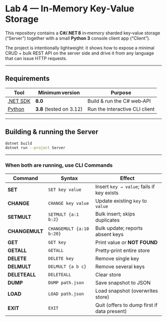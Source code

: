 # Lab 4 — In‑Memory Key‑Value Storage

This repository contains a **C#/.NET 8** in‑memory sharded key‑value storage (“Server”) together with a small **Python 3** console client app (“Client”).  

The project is intentionally lightweight: it shows how to expose a minimal CRUD + bulk REST API on the server side and drive it from any language that can issue HTTP requests.

---

## Requirements

| Tool | Minimum version | Purpose |
|------|-----------------|---------|
| [.NET SDK](https://visualstudio.microsoft.com/en/downloads/) | **8.0** | Build & run the C# web‑API |
| [Python](https://www.python.org/downloads/) | **3.8** (tested on 3.12) | Run the interactive CLI client |

---

## Building & running the **Server**

```bash
dotnet build
dotnet run --project Server
```
---

### When both are running, use CLI Commands

| Command | Syntax | Effect |
|---------|--------|--------|
| **SET** | `SET key value` | Insert `key → value`; fails if key exists |
| **CHANGE** | `CHANGE key value` | Update existing `key` to `value` |
| **SETMULT** | `SETMULT {a:1 b:2}` | Bulk insert; skips duplicates |
| **CHANGEMULT** | `CHANGEMULT {a:10 b:20}` | Bulk update; reports absent keys |
| **GET** | `GET key` | Print value or **NOT FOUND** |
| **GETALL** | `GETALL` | Pretty‑print entire store |
| **DELETE** | `DELETE key` | Remove single key |
| **DELMULT** | `DELMULT {a b c}` | Remove several keys |
| **DELETEALL** | `DELETEALL` | Clear store |
| **DUMP** | `DUMP path.json` | Save snapshot to JSON |
| **LOAD** | `LOAD path.json` | Load snapshot (overwrites store) |
| **EXIT** | `EXIT` | Quit (offers to dump first if data present) |

